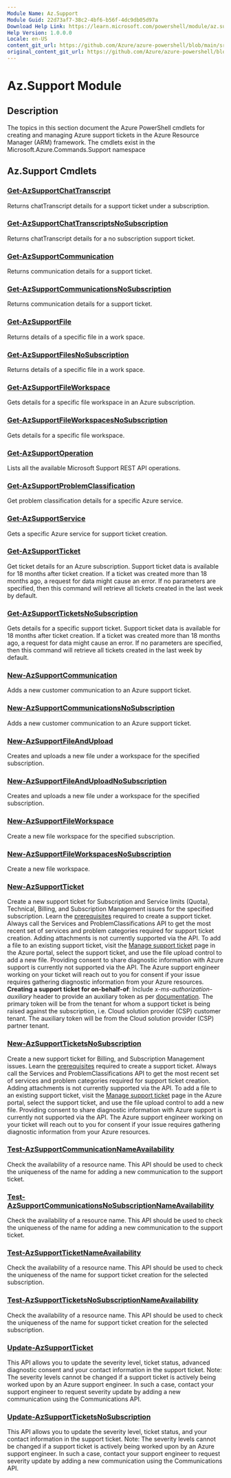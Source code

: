 ```yaml
---
Module Name: Az.Support
Module Guid: 22d73af7-38c2-4bf6-b56f-4dc9db05d97a
Download Help Link: https://learn.microsoft.com/powershell/module/az.support
Help Version: 1.0.0.0
Locale: en-US
content_git_url: https://github.com/Azure/azure-powershell/blob/main/src/Support/Support/help/Az.Support.md
original_content_git_url: https://github.com/Azure/azure-powershell/blob/main/src/Support/Support/help/Az.Support.md
---
```


# Az.Support Module
## Description
The topics in this section document the Azure PowerShell cmdlets for creating and managing Azure support tickets in the Azure Resource Manager (ARM) framework. The cmdlets exist in the Microsoft.Azure.Commands.Support namespace

## Az.Support Cmdlets
### [Get-AzSupportChatTranscript](Get-AzSupportChatTranscript.md)
Returns chatTranscript details for a support ticket under a subscription.

### [Get-AzSupportChatTranscriptsNoSubscription](Get-AzSupportChatTranscriptsNoSubscription.md)
Returns chatTranscript details for a no subscription support ticket.

### [Get-AzSupportCommunication](Get-AzSupportCommunication.md)
Returns communication details for a support ticket.

### [Get-AzSupportCommunicationsNoSubscription](Get-AzSupportCommunicationsNoSubscription.md)
Returns communication details for a support ticket.

### [Get-AzSupportFile](Get-AzSupportFile.md)
Returns details of a specific file in a work space.

### [Get-AzSupportFilesNoSubscription](Get-AzSupportFilesNoSubscription.md)
Returns details of a specific file in a work space.

### [Get-AzSupportFileWorkspace](Get-AzSupportFileWorkspace.md)
Gets details for a specific file workspace in an Azure subscription.

### [Get-AzSupportFileWorkspacesNoSubscription](Get-AzSupportFileWorkspacesNoSubscription.md)
Gets details for a specific file workspace.

### [Get-AzSupportOperation](Get-AzSupportOperation.md)
Lists all the available Microsoft Support REST API operations.

### [Get-AzSupportProblemClassification](Get-AzSupportProblemClassification.md)
Get problem classification details for a specific Azure service.

### [Get-AzSupportService](Get-AzSupportService.md)
Gets a specific Azure service for support ticket creation.

### [Get-AzSupportTicket](Get-AzSupportTicket.md)
Get ticket details for an Azure subscription.
Support ticket data is available for 18 months after ticket creation.
If a ticket was created more than 18 months ago, a request for data might cause an error.
If no parameters are specified, then this command will retrieve all tickets created in the last week by default.

### [Get-AzSupportTicketsNoSubscription](Get-AzSupportTicketsNoSubscription.md)
Gets details for a specific support ticket.
Support ticket data is available for 18 months after ticket creation.
If a ticket was created more than 18 months ago, a request for data might cause an error.
If no parameters are specified, then this command will retrieve all tickets created in the last week by default.

### [New-AzSupportCommunication](New-AzSupportCommunication.md)
Adds a new customer communication to an Azure support ticket.

### [New-AzSupportCommunicationsNoSubscription](New-AzSupportCommunicationsNoSubscription.md)
Adds a new customer communication to an Azure support ticket.

### [New-AzSupportFileAndUpload](New-AzSupportFileAndUpload.md)
Creates and uploads a new file under a workspace for the specified subscription.

### [New-AzSupportFileAndUploadNoSubscription](New-AzSupportFileAndUploadNoSubscription.md)
Creates and uploads a new file under a workspace for the specified subscription.

### [New-AzSupportFileWorkspace](New-AzSupportFileWorkspace.md)
Create a new file workspace for the specified subscription.

### [New-AzSupportFileWorkspacesNoSubscription](New-AzSupportFileWorkspacesNoSubscription.md)
Create a new file workspace.

### [New-AzSupportTicket](New-AzSupportTicket.md)
Create a new support ticket for Subscription and Service limits (Quota), Technical, Billing, and Subscription Management issues for the specified subscription.
Learn the [prerequisites](https://aka.ms/supportAPI) required to create a support ticket. Always call the Services and ProblemClassifications API to get the most recent set of services and problem categories required for support ticket creation. Adding attachments is not currently supported via the API.
To add a file to an existing support ticket, visit the [Manage support ticket](https://portal.azure.com/#blade/Microsoft_Azure_Support/HelpAndSupportBlade/managesupportrequest) page in the Azure portal, select the support ticket, and use the file upload control to add a new file. Providing consent to share diagnostic information with Azure support is currently not supported via the API.
The Azure support engineer working on your ticket will reach out to you for consent if your issue requires gathering diagnostic information from your Azure resources. **Creating a support ticket for on-behalf-of**: Include _x-ms-authorization-auxiliary_ header to provide an auxiliary token as per [documentation](https://docs.microsoft.com/azure/azure-resource-manager/management/authenticate-multi-tenant).
The primary token will be from the tenant for whom a support ticket is being raised against the subscription, i.e.
Cloud solution provider (CSP) customer tenant.
The auxiliary token will be from the Cloud solution provider (CSP) partner tenant.

### [New-AzSupportTicketsNoSubscription](New-AzSupportTicketsNoSubscription.md)
Create a new support ticket for Billing, and Subscription Management issues.
Learn the [prerequisites](https://aka.ms/supportAPI) required to create a support ticket. Always call the Services and ProblemClassifications API to get the most recent set of services and problem categories required for support ticket creation. Adding attachments is not currently supported via the API.
To add a file to an existing support ticket, visit the [Manage support ticket](https://portal.azure.com/#blade/Microsoft_Azure_Support/HelpAndSupportBlade/managesupportrequest) page in the Azure portal, select the support ticket, and use the file upload control to add a new file. Providing consent to share diagnostic information with Azure support is currently not supported via the API.
The Azure support engineer working on your ticket will reach out to you for consent if your issue requires gathering diagnostic information from your Azure resources. 

### [Test-AzSupportCommunicationNameAvailability](Test-AzSupportCommunicationNameAvailability.md)
Check the availability of a resource name.
This API should be used to check the uniqueness of the name for adding a new communication to the support ticket.

### [Test-AzSupportCommunicationsNoSubscriptionNameAvailability](Test-AzSupportCommunicationsNoSubscriptionNameAvailability.md)
Check the availability of a resource name.
This API should be used to check the uniqueness of the name for adding a new communication to the support ticket.

### [Test-AzSupportTicketNameAvailability](Test-AzSupportTicketNameAvailability.md)
Check the availability of a resource name.
This API should be used to check the uniqueness of the name for support ticket creation for the selected subscription.

### [Test-AzSupportTicketsNoSubscriptionNameAvailability](Test-AzSupportTicketsNoSubscriptionNameAvailability.md)
Check the availability of a resource name.
This API should be used to check the uniqueness of the name for support ticket creation for the selected subscription.

### [Update-AzSupportTicket](Update-AzSupportTicket.md)
This API allows you to update the severity level, ticket status, advanced diagnostic consent and your contact information in the support ticket. Note: The severity levels cannot be changed if a support ticket is actively being worked upon by an Azure support engineer.
In such a case, contact your support engineer to request severity update by adding a new communication using the Communications API.

### [Update-AzSupportTicketsNoSubscription](Update-AzSupportTicketsNoSubscription.md)
This API allows you to update the severity level, ticket status, and your contact information in the support ticket. Note: The severity levels cannot be changed if a support ticket is actively being worked upon by an Azure support engineer.
In such a case, contact your support engineer to request severity update by adding a new communication using the Communications API.

